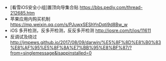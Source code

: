 - [看雪iOS安全小组]置顶向导集合贴	https://bbs.pediy.com/thread-212685.htm
- 苹果应用内购买机制 https://mp.weixin.qq.com/s/PJuwxSEShYnDqti9d8Bw_w
- iOS 多开检测，反多开检测，反反多开检测 http://iosre.com/t/ios/11611
- 反调试及绕过 http://jmpews.github.io/2017/08/09/darwin/%E5%8F%8D%E8%B0%83%E8%AF%95%E5%8F%8A%E7%BB%95%E8%BF%87/?from=singlemessage&isappinstalled=0


